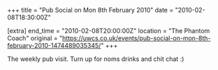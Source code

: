 +++
title = "Pub Social on Mon 8th February 2010"
date = "2010-02-08T18:30:00Z"

[extra]
end_time = "2010-02-08T20:00:00Z"
location = "The Phantom Coach"
original = "https://uwcs.co.uk/events/pub-social-on-mon-8th-february-2010-1474489035345/"
+++

The weekly pub visit. Turn up for noms drinks and chit chat :)

